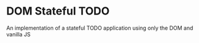 # DOM Stateful TODO
 An implementation of a stateful TODO application using only the DOM and vanilla JS
